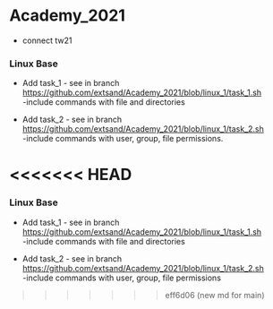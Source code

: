 # Academy_2021
- connect tw21
    

### Linux Base


- Add task_1 - see in branch https://github.com/extsand/Academy_2021/blob/linux_1/task_1.sh
    <br>-include commands with file and directories 


- Add task_2 - see in branch https://github.com/extsand/Academy_2021/blob/linux_1/task_2.sh
    <br>-include commands with user, group, file permissions.


<<<<<<< HEAD
=======

### Linux Base

- Add task_1 - see in branch https://github.com/extsand/Academy_2021/blob/linux_1/task_1.sh
    <br>-include commands with file and directories 


- Add task_2 - see in branch https://github.com/extsand/Academy_2021/blob/linux_1/task_2.sh
    <br>-include commands with user, group, file permissions


>>>>>>> eff6d06 (new md for main)
